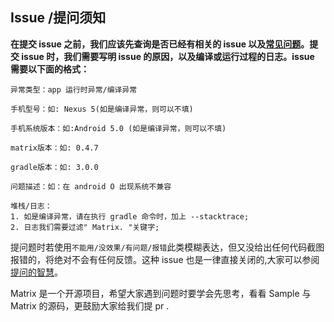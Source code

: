 ## Issue /提问须知
**在提交 issue 之前，我们应该先查询是否已经有相关的 issue 以及[常见问题](https://github.com/tencent/matrix/wiki/Matrix-%E5%B8%B8%E8%A7%81%E9%97%AE%E9%A2%98)。提交 issue 时，我们需要写明 issue 的原因，以及编译或运行过程的日志。issue 需要以下面的格式：**

```
异常类型：app 运行时异常/编译异常

手机型号：如: Nexus 5(如是编译异常，则可以不填)

手机系统版本：如:Android 5.0 (如是编译异常，则可以不填)

matrix版本：如: 0.4.7

gradle版本：如: 3.0.0

问题描述：如：在 android O 出现系统不兼容 

堆栈/日志：
1. 如是编译异常，请在执行 gradle 命令时，加上 --stacktrace;
2. 日志我们需要过滤" Matrix. "关键字;
```

提问题时若使用`不能用/没效果/有问题/报错`此类模糊表达，但又没给出任何代码截图报错的，将绝对不会有任何反馈。这种 issue 也是一律直接关闭的,大家可以参阅[提问的智慧](https://github.com/tvvocold/How-To-Ask-Questions-The-Smart-Way)。

Matrix 是一个开源项目，希望大家遇到问题时要学会先思考，看看 Sample 与 Matrix 的源码，更鼓励大家给我们提 pr .

